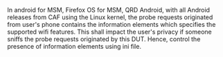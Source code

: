 In android for MSM, Firefox OS for MSM, QRD Android, with all Android releases from CAF using the Linux kernel, the probe requests originated from user's phone contains the information elements which specifies the supported wifi features. This shall impact the user's privacy if someone sniffs the probe requests originated by this DUT. Hence, control the presence of information elements using ini file.